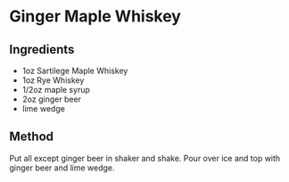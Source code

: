 # Ginger Maple Whiskey

## Ingredients

- 1oz Sartilege Maple Whiskey
- 1oz Rye Whiskey
- 1/2oz maple syrup
- 2oz ginger beer
- lime wedge

## Method

Put all except ginger beer in shaker and shake. Pour over ice and top with ginger beer and lime wedge.
